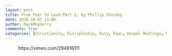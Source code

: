 ```yaml
---
layout: post
title: From Fear to Love—Part 2, by Phillip Stuckey
date: 2018-10-07 11:00
author: MarkMayberry
comments: true
categories: [Christianity, Discipleship, Duty, Fear, Gospel Meetings, Love, Obedience, Audio]
---
```

<!-- wp:core-embed/vimeo {"url":"https://vimeo.com/294916111","type":"video","providerNameSlug":"vimeo","className":"wp-has-aspect-ratio wp-embed-aspect-4-3"} -->
<figure class="wp-block-embed-vimeo wp-block-embed is-type-video is-provider-vimeo wp-has-aspect-ratio wp-embed-aspect-4-3"><div class="wp-block-embed__wrapper">
https://vimeo.com/294916111
</div></figure>
<!-- /wp:core-embed/vimeo -->
